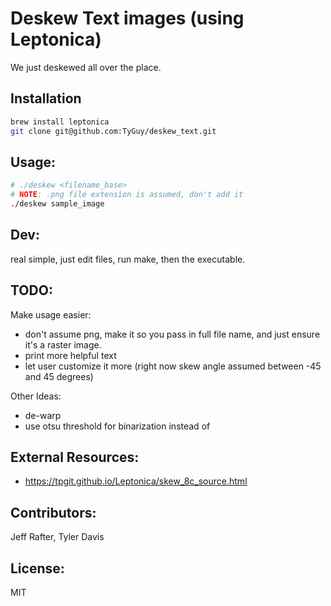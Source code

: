 # Deskew Text images (using Leptonica)
We just deskewed all over the place.

## Installation
```bash
brew install leptonica
git clone git@github.com:TyGuy/deskew_text.git
```

## Usage:
```bash
# ./deskew <filename_base>
# NOTE: .png file extension is assumed, don't add it
./deskew sample_image
```

## Dev:
real simple, just edit files, run make, then the executable.

## TODO:
Make usage easier:

* don't assume png, make it so you pass in full file name, and just ensure it's a raster image.
* print more helpful text
* let user customize it more (right now skew angle assumed between -45 and 45 degrees)

Other Ideas:
* de-warp
* use otsu threshold for binarization instead of

## External Resources:
* https://tpgit.github.io/Leptonica/skew_8c_source.html

## Contributors:
Jeff Rafter, Tyler Davis

## License:
MIT
